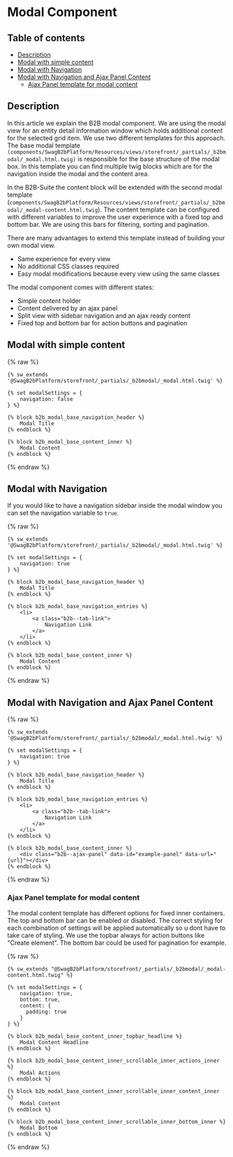 # Modal Component

## Table of contents

* [Description](#description)
* [Modal with simple content](#modal-with-simple-content)
* [Modal with Navigation](#modal-with-navigation)
* [Modal with Navigation and Ajax Panel Content](#modal-with-navigation-and-ajax-panel-content)
  * [Ajax Panel template for modal content](#ajax-panel-template-for-modal-content)

## Description

In this article we explain the B2B modal component. We are using the modal view for an entity detail information window which holds additional content for the selected grid item. We use two different templates for this approach. The base modal template `(components/SwagB2bPlatform/Resources/views/storefront/_partials/_b2bmodal/_modal.html.twig)` is responsible for the base structure of the modal box. In this template you can find multiple twig blocks which are for the navigation inside the modal and the content area.

In the B2B-Suite the content block will be extended with the second modal template (`components/SwagB2bPlatform/Resources/views/storefront/_partials/_b2bmodal/_modal-content.html.twig`). The content template can be configured with different variables to improve the user experience with a fixed top and bottom bar. We are using this bars for filtering, sorting and pagination.

There are many advantages to extend this template instead of building your own modal view.

* Same experience for every view
* No additional CSS classes required
* Easy modal modifications because every view using the same classes

The modal component comes with different states:

* Simple content holder
* Content delivered by an ajax panel
* Split view with sidebar navigation and an ajax ready content
* Fixed top and bottom bar for action buttons and pagination

## Modal with simple content

<CodeBlock>
{% raw %}

```twig
{% sw_extends '@SwagB2bPlatform/storefront/_partials/_b2bmodal/_modal.html.twig' %}

{% set modalSettings = {
    navigation: false
} %}

{% block b2b_modal_base_navigation_header %}
    Modal Title
{% endblock %}

{% block b2b_modal_base_content_inner %}
    Modal Content
{% endblock %}
```

{% endraw %}
</CodeBlock>

## Modal with Navigation

If you would like to have a navigation sidebar inside the modal window you can set the navigation variable to `true`.

<CodeBlock>
{% raw %}

```twig
{% sw_extends '@SwagB2bPlatform/storefront/_partials/_b2bmodal/_modal.html.twig' %}

{% set modalSettings = {
    navigation: true
} %}

{% block b2b_modal_base_navigation_header %}
    Modal Title
{% endblock %}

{% block b2b_modal_base_navigation_entries %}
    <li>
        <a class="b2b--tab-link">
            Navigation Link
        </a>
    </li>
{% endblock %}

{% block b2b_modal_base_content_inner %}
    Modal Content
{% endblock %}
```

{% endraw %}
</CodeBlock>

## Modal with Navigation and Ajax Panel Content

<CodeBlock>
{% raw %}

```twig
{% sw_extends '@SwagB2bPlatform/storefront/_partials/_b2bmodal/_modal.html.twig' %}

{% set modalSettings = {
    navigation: true
} %}

{% block b2b_modal_base_navigation_header %}
    Modal Title
{% endblock %}

{% block b2b_modal_base_navigation_entries %}
    <li>
        <a class="b2b--tab-link">
            Navigation Link
        </a>
    </li>
{% endblock %}

{% block b2b_modal_base_content_inner %}
    <div class="b2b--ajax-panel" data-id="example-panel" data-url="{url}"></div>
{% endblock %}
```

{% endraw %}
</CodeBlock>

### Ajax Panel template for modal content

The modal content template has different options for fixed inner containers. The top and bottom bar can be enabled or disabled. The correct styling for each combination of settings will be applied automatically so u dont have to take care of styling. We use the topbar always for action buttons like "Create element". The bottom bar could be used for pagination for example.

<CodeBlock>
{% raw %}

```twig
{% sw_extends "@SwagB2bPlatform/storefront/_partials/_b2bmodal/_modal-content.html.twig" %}

{% set modalSettings = {
    navigation: true,
    bottom: true,
    content: {
      padding: true
    }
} %}

{% block b2b_modal_base_content_inner_topbar_headline %}
    Modal Content Headline
{% endblock %}

{% block b2b_modal_base_content_inner_scrollable_inner_actions_inner %}
    Modal Actions
{% endblock %}

{% block b2b_modal_base_content_inner_scrollable_inner_content_inner %}
    Modal Content
{% endblock %}

{% block b2b_modal_base_content_inner_scrollable_inner_bottom_inner %}
    Modal Bottom
{% endblock %}
```

{% endraw %}
</CodeBlock>
